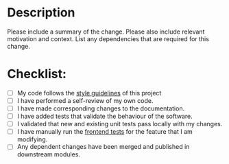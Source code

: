 # Description

Please include a summary of the change. Please also include relevant motivation and context. List any dependencies that are required for this change.

# Checklist:

- [ ] My code follows the [style guidelines](/CONTRIBUTING.md) of this project
- [ ] I have performed a self-review of my own code.
- [ ] I have made corresponding changes to the documentation.
- [ ] I have added tests that validate the behaviour of the software.
- [ ] I validated that new and existing unit tests pass locally with my changes.
- [ ] I have manually run the [frontend tests](/sdcore-nms/tests/README.md) for the feature that I am modifying.
- [ ] Any dependent changes have been merged and published in downstream modules.
